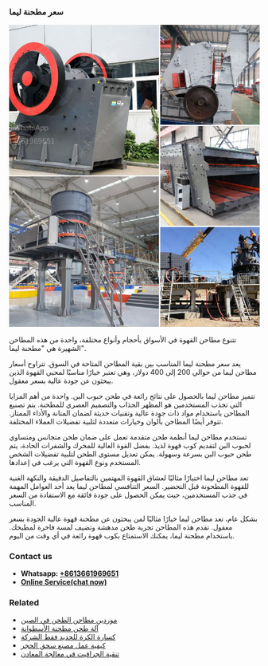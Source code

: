 <h3>سعر مطحنة ليما</h3><img src='1701852281.jpg' alt=''><p>تتنوع مطاحن القهوة في الأسواق بأحجام وأنواع مختلفة، واحدة من هذه المطاحن الشهيرة هي "مطحنة ليما".</p><p>يعد سعر مطحنة ليما المناسب بين بقية المطاحن المتاحة في السوق. تتراوح أسعار مطاحن ليما من حوالي 200 إلى 400 دولار، وهي تعتبر خيارًا مناسبًا لمحبي القهوة الذين يبحثون عن جودة عالية بسعر معقول.</p><p>تتميز مطاحن ليما بالحصول على نتائج رائعة في طحن حبوب البن. واحدة من أهم المزايا التي تجذب المستخدمين هو المظهر الجذاب والتصميم العصري للمطحنة. يتم تصنيع المطاحن باستخدام مواد ذات جودة عالية وتقنيات حديثة لضمان المتانة والأداء الممتاز. تتوفر أيضًا المطاحن بألوان وخيارات متعددة لتلبية تفضيلات العملاء المختلفة.</p><p>تستخدم مطاحن ليما أنظمة طحن متقدمة تعمل على ضمان طحن متجانس ومتساوي لحبوب البن لتقديم كوب قهوة لذيذ. بفضل القوة العالية للمحرك والشفرات الحادة، يتم طحن حبوب البن بسرعة وسهولة. يمكن تعديل مستوى الطحن لتلبية تفضيلات الشخص المستخدم ونوع القهوة التي يرغب في إعدادها.</p><p>تعد مطاحن ليما اختيارًا مثاليًا لعشاق القهوة المهتمين بالتفاصيل الدقيقة والنكهة الغنية للقهوة المطحونة قبل التحضير. السعر التنافسي لمطاحن ليما يعد أحد العوامل المهمة في جذب المستخدمين، حيث يمكن الحصول على جودة فائقة مع الاستفادة من السعر المناسب.</p><p>بشكل عام، تعد مطاحن ليما خيارًا مثاليًا لمن يبحثون عن مطحنة قهوة عالية الجودة بسعر معقول. تقدم هذه المطاحن تجربة طحن مدهشة وتضيف لمسة فاخرة لمطبخك. باستخدام مطحنة ليما، يمكنك الاستمتاع بكوب قهوة رائعة في أي وقت من اليوم.</p><h3>Contact us</h3><ul><li><strong>Whatsapp:&nbsp;<a href="https://wa.me/8613661969651">+8613661969651</a></strong></li><li><a href="https://swt.shibang-china.com/?git&amp;zhl&amp;سعر مطحنة ليما"><strong>Online Service(chat now)</strong></a></li></ul><h3>Related</h3><ul><li><a href='موردين مطاحن الطحن في الصين.md'>موردين مطاحن الطحن في الصين</a></li><li><a href='آلة طحن مطحنة الأسطوانة.md'>آلة طحن مطحنة الأسطوانة</a></li><li><a href='كسارة الكرة للحديد فقط الشركة.md'>كسارة الكرة للحديد فقط الشركة</a></li><li><a href='كيفية عمل مصنع سحق الحجر.md'>كيفية عمل مصنع سحق الحجر</a></li><li><a href='تنقية الجرافيت في معالجة المعادن.md'>تنقية الجرافيت في معالجة المعادن</a></li></ul>